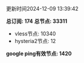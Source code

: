 更新时间2024-12-09 13:39:42

**总订阅: 174**
**总节点: 33311**
- vless节点: 10340
- hysteria2节点: 12

**google ping有效节点: 1420**
